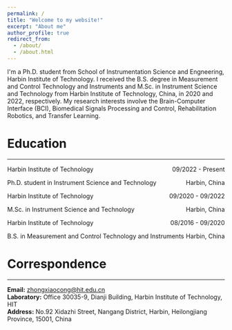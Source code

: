 ```yaml
---
permalink: /
title: "Welcome to my website!"
excerpt: "About me"
author_profile: true
redirect_from: 
  - /about/
  - /about.html
---
```


I'm a Ph.D. student from School of Instrumentation Science and Engneering, Harbin Institute of Technology. I received the B.S. degree in Measurement and Control Technology and Instruments and M.Sc. in Instrument Science and Technology from Harbin Institute of Technology, China, in 2020 and 2022, respectively. My research interests involve the Brain-Computer Interface (BCI), Biomedical Signals Processing and Control, Rehabilitation Robotics, and Transfer Learning. 

# Education
----
<p style="text-align:left;">Harbin Institute of Technology<span style="float:right;">09/2022 - Present</span></p>
<p style="text-align:left;">Ph.D. student in Instrument Science and Technology<span style="float:right;">Harbin, China</span></p>
<p style="text-align:left;">Harbin Institute of Technology<span style="float:right;">09/2020 - 09/2022</span></p>
<p style="text-align:left;">M.Sc. in Instrument Science and Technology<span style="float:right;">Harbin, China</span></p>
<p style="text-align:left;">Harbin Institute of Technology<span style="float:right;">08/2016 - 09/2020</span></p>
<p style="text-align:left;">B.S. in Measurement and Control Technology and Instruments<span style="float:right;">Harbin, China</span></p>

# Correspondence
---
**Email:** zhongxiaocong@hit.edu.cn  
**Laboratory:** Office 30035-9, Dianji Building, Harbin Institute of Technology, HIT  
**Address:** No.92 Xidazhi Street, Nangang District, Harbin, Heilongjiang Province, 15001, China









